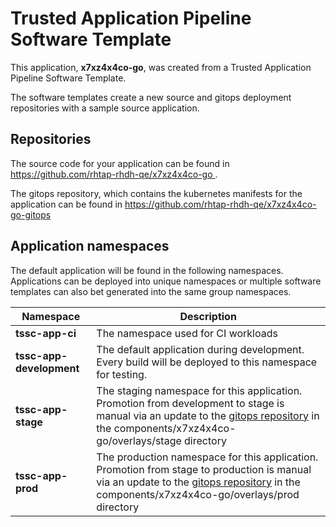 # Trusted Application Pipeline Software Template

This application, **x7xz4x4co-go**, was created from a Trusted Application Pipeline Software Template.

The software templates create a new source and gitops deployment repositories with a sample source application. 

## Repositories

The source code for your application can be found in [https://github.com/rhtap-rhdh-qe/x7xz4x4co-go ](https://github.com/rhtap-rhdh-qe/x7xz4x4co-go ).
 
The gitops repository, which contains the kubernetes manifests for the application can be found in 
[https://github.com/rhtap-rhdh-qe/x7xz4x4co-go-gitops ](https://github.com/rhtap-rhdh-qe/x7xz4x4co-go-gitops ) 

## Application namespaces 

The default application will be found in the following namespaces. Applications can be deployed into unique namespaces or multiple software templates can also bet generated into the same group namespaces.  

|  Namespace   |  Description   |  
| -------- | -------- |
| **tssc-app-ci** | The namespace used for CI workloads |
| **tssc-app-development** | The default application during development. Every build will be deployed to this namespace for testing. |
| **tssc-app-stage** | The staging namespace for this application. Promotion from development to stage is manual via an update to the [gitops repository](https://github.com/rhtap-rhdh-qe/x7xz4x4co-go-gitops ) in the components/x7xz4x4co-go/overlays/stage directory |
| **tssc-app-prod** | The production namespace for this application. Promotion from stage to production is manual via an update to the [gitops repository](https://github.com/rhtap-rhdh-qe/x7xz4x4co-go-gitops ) in the components/x7xz4x4co-go/overlays/prod directory |